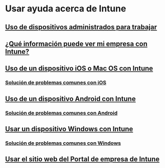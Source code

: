 # Usar ayuda acerca de Intune
## [Uso de dispositivos administrados para trabajar](use-managed-devices-to-get-work-done.md)
## [¿Qué información puede ver mi empresa con Intune?](what-info-can-your-company-see-when-you-enroll-your-device-in-intune.md)
## [Uso de un dispositivo iOS o Mac OS con Intune](using-your-iOS-or-macOS-device-with-intune.md)
### [Solución de problemas comunes con iOS](troubleshoot-your-device-iOS.md)
## [Uso de un dispositivo Android con Intune](using-your-android-device-with-intune.md)
### [Solución de problemas comunes con Android](troubleshoot-your-device-android.md)
## [Usar un dispositivo Windows con Intune](using-your-windows-device-with-intune.md)
### [Solución de problemas comunes con Windows](troubleshoot-your-device-windows.md)
## [Usar el sitio web del Portal de empresa de Intune](using-the-intune-company-portal-website.md)


<!--HONumber=Feb17_HO3-->


